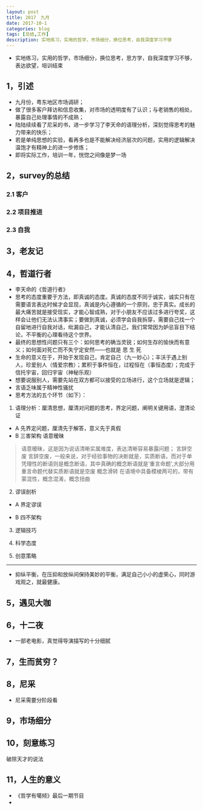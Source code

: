 ```yaml
---
layout: post
title: 2017　九月 
date: 2017-10-1
categories: blog
tags: [总结,工作]
description: 实地练习，实用的哲学，市场细分，换位思考，自我深度学习不够
---
```


* 实地练习，实用的哲学，市场细分，换位思考，思方学，自我深度学习不够，表达欲望，培训结束



## 1，引述

* 九月份，粤东地区市场调研；
* 做了很多客户拜访和信息收集，对市场的透明度有了认识；与老销售的相处，暴露自己处理事情的不成熟；
* 陆陆续续看了尼采的书，进一步学习了李天命的语理分析，深刻觉得思考的魅力带来的快乐；
* 若是单纯思想的实验，看再多也是不能解决经济层次的问题，实用的逻辑解决温饱才有精神上的进一步修炼；
* 即将实际工作，培训一年，恍惚之间像是梦一场


## 2，survey的总结

### 2.1 客户


### 2.2 项目推进

### 2.3 自我


## 3，老友记


## 4，哲道行者

* 李天命的《哲道行者》
* 思考的态度重要于方法，即真诚的态度。真诚的态度不同于诚实，诚实只有在需要语言表达时候才会显现，真诚是内心遵循的一个原则，忠于真实。成长的最大痛苦就是接受现实，才能心智成熟，对于小朋友不应该过多进行夸奖，这样会让他们无法认清事实；要做到真诚，必须学会自我拆穿，需要自己找一个自留地进行自我对话，纰漏自己，才能认清自己，我们常常因为妒忌盲目下结论，不平衡的心理看待这个世界。
* 最终的思想性问题只有三个：如何思考的确当灵锐；如何生存的愉快而有意义；如何面对死亡而不失宁定安然——也就是 思  生  死
* 生命的意义在于，开始于发现自己，肯定自己（九一妙心）；丰沃于遇上别人，珍爱别人（情爱宗教）；累积于事件恒在，过程恒在（事恒态度）；完成于信托宇宙，回归宇宙（神秘乐观）
* 想要说服别人，需要先站在双方都可以接受的立场进行，这个立场就是逻辑；
* 言语乏味属于精神性骚扰
* 思考方法的五个环节（如下）：

1. 语理分析：厘清思想，厘清对问题的思考，界定问题，阐明关键用语，澄清论证
* A 先界定问题，厘清先于解答，意义先于真假
* B 三害架构
语意暧昧
> 语意暧昧，这是因为说话清晰实属难度，表达清晰容易暴露问题； 
 言辞空废
> 言辞空废，一般来说，对于经验事物的决断就是，实质断语，而对于单凭理性的断语则是概念断语，其中真确的概念断语就是‘重言命题',大部分用重言命题代替实质断语就是空废
概念滑转
> 在语境中具备模棱两可的，带有蒙混性，概念混淆，概念扭曲

2. 谬误剖析
* A 界定谬误

* B 四不架构


3. 逻辑技巧

4. 科学态度

5. 创意策略

***







* 抑纵平衡，在压抑和放纵间保持美妙的平衡，满足自己小小的虚荣心，同时游戏观之，就最健康。

## 5，遇见大咖

## 6，十二夜

* 一部老电影，真觉得导演描写的十分细腻

## 7，生而贫穷？

## 8，尼采

* 尼采需要分阶段看


## 9，市场细分

## 10，刻意练习

破除天才的说法

## 11，人生的意义

* 《哲学有噶倾》最后一期节目
* 





